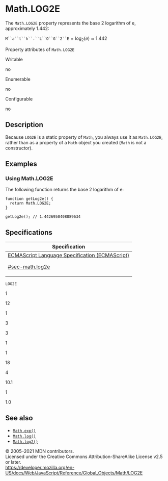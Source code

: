 # Math.LOG2E

The `Math.LOG2E` property represents the base 2 logarithm of e, approximately 1.442:

` M``a``t``h``.``L``O``G``2``E ` = log<sub>2</sub>(_e_) ≈ 1.442

Property attributes of `Math.LOG2E`

Writable

no

Enumerable

no

Configurable

no

## Description

Because `LOG2E` is a static property of `Math`, you always use it as `Math.LOG2E`, rather than as a property of a `Math` object you created (`Math` is not a constructor).

## Examples

### Using Math.LOG2E

The following function returns the base 2 logarithm of e:

    function getLog2e() {
      return Math.LOG2E;
    }

    getLog2e(); // 1.4426950408889634

## Specifications

<table>
<thead>
<tr class="header">
<th>Specification</th>
</tr>
</thead>
<tbody>
<tr class="odd">
<td>
<a href="https://tc39.es/ecma262/#sec-math.log2e">ECMAScript Language Specification (ECMAScript) 
<br/>

<span class="small">#sec-math.log2e</span>
</a>
</td>
</tr>
</tbody>
</table>

`LOG2E`

1

12

1

3

3

1

1

18

4

10.1

1

1.0

## See also

-   [`Math.exp()`](exp)
-   [`Math.log()`](log)
-   [`Math.log2()`](log2)

© 2005–2021 MDN contributors.  
Licensed under the Creative Commons Attribution-ShareAlike License v2.5 or later.  
<a href="https://developer.mozilla.org/en-US/docs/Web/JavaScript/Reference/Global_Objects/Math/LOG2E" class="_attribution-link">https://developer.mozilla.org/en-US/docs/Web/JavaScript/Reference/Global_Objects/Math/LOG2E</a>
